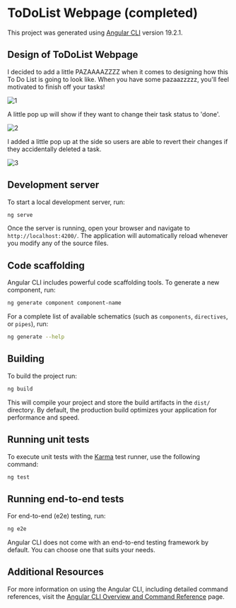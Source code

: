 # ToDoList Webpage (completed)

This project was generated using [Angular CLI](https://github.com/angular/angular-cli) version 19.2.1.

## Design of ToDoList Webpage

I decided to add a little PAZAAAAZZZZ when it comes to designing how this To Do List is going to look like. When you have some pazaazzzzz, you'll feel motivated to finish off your tasks!

![1](https://github.com/user-attachments/assets/09ee5a0f-1375-4673-befa-a00af29040bf)

A little pop up will show if they want to change their task status to 'done'.

![2](https://github.com/user-attachments/assets/aecb887d-cdc4-4413-8784-fb3c9a59383f)

I added a little pop up at the side so users are able to revert their changes if they accidentally deleted a task.

![3](https://github.com/user-attachments/assets/686b9690-61fe-498c-b763-964f1bb2217f)

## Development server

To start a local development server, run:

```bash
ng serve
```

Once the server is running, open your browser and navigate to `http://localhost:4200/`. The application will automatically reload whenever you modify any of the source files.

## Code scaffolding

Angular CLI includes powerful code scaffolding tools. To generate a new component, run:

```bash
ng generate component component-name
```

For a complete list of available schematics (such as `components`, `directives`, or `pipes`), run:

```bash
ng generate --help
```

## Building

To build the project run:

```bash
ng build
```

This will compile your project and store the build artifacts in the `dist/` directory. By default, the production build optimizes your application for performance and speed.

## Running unit tests

To execute unit tests with the [Karma](https://karma-runner.github.io) test runner, use the following command:

```bash
ng test
```

## Running end-to-end tests

For end-to-end (e2e) testing, run:

```bash
ng e2e
```

Angular CLI does not come with an end-to-end testing framework by default. You can choose one that suits your needs.

## Additional Resources

For more information on using the Angular CLI, including detailed command references, visit the [Angular CLI Overview and Command Reference](https://angular.dev/tools/cli) page.
